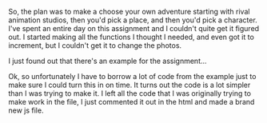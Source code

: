 So, the plan was to make a choose your own adventure starting with rival animation studios, then you'd pick a place, and then you'd pick a character. I've spent an entire day on this assignment and I couldn't quite get it figured out. I started making all the functions I thought I needed, and even got it to increment, but I couldn't get it to change the photos.

I just found out that there's an example for the assignment...

Ok, so unfortunately I have to borrow a lot of code from the example just to make sure I could turn this in on time. It turns out the code is a lot simpler than I was trying to make it. I left all the code that I was originally trying to make work in the file, I just commented it out in the html and made a brand new js file.